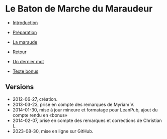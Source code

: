 # Le Baton de Marche du Maraudeur

* [Introduction](./intro.html)
* [Préparation](./preparation.html)
* [La maraude](./maraude.html)
* [Retour](./retour.html)
* [Un dernier mot](./derniermot.html)


* [Texte bonus](./bonus.html)

## Versions

* 2012-06-27, création.  
* 2013-03-23, prise en compte des remarques de Myriam V.  
* 2014-01-30, mise à jour mineure et formatage pour LeanPub, ajout du compte rendu en «bonus»  
* 2014-02-07, prise en compte des remarques et corrections de Christian L.
* 2023-08-30, mise en ligne sur GitHub.